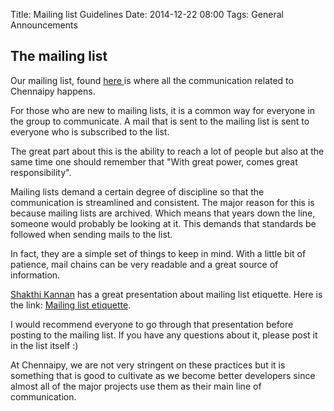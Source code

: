 Title: Mailing list Guidelines
Date: 2014-12-22 08:00
Tags: General Announcements

## The mailing list

Our mailing list, found [here
](https://mail.python.org/mailman/listinfo/chennaipy) is where all the 
communication related to Chennaipy happens. 

For those who are new to mailing lists, it is a common way for everyone in the
group to communicate. A mail that is sent to the mailing list is sent to everyone
who is subscribed to the list. 

The great part about this is the ability to reach a lot of people but also at the
same time one should remember that "With great power, comes great responsibility".

Mailing lists demand a certain degree of discipline so that the communication is
streamlined and consistent. The major reason for this is because mailing lists are
archived. Which means that years down the line, someone would probably be looking
at it. This demands that standards be followed when sending mails to the list.

In fact, they are a simple set of things to keep in mind. With a little bit of 
patience, mail chains can be very readable and a great source of information. 

[Shakthi Kannan](http://www.shakthimaan.com/) has a great presentation about 
mailing list etiquette. Here is the link: [Mailing list etiquette](http://www.shakthimaan.com/downloads/glv/presentations/mailing-list-etiquette.pdf).

I would recommend everyone to go through that presentation before posting to the
mailing list. If you have any questions about it, please post it in the list
itself :) 

At Chennaipy, we are not very stringent on these practices but it is something
that is good to cultivate as we become better developers since almost all of the
major projects use them as their main line of communication.

